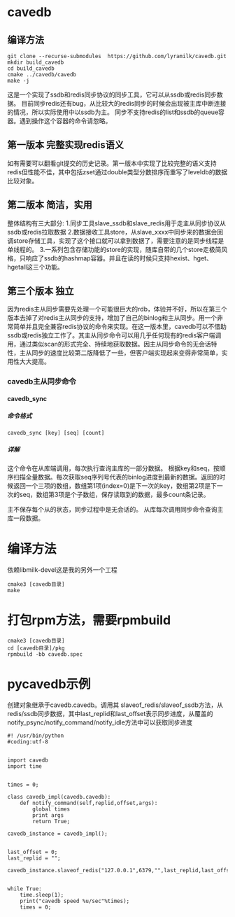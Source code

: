 # cavedb

## 编译方法
```
git clone --recurse-submodules  https://github.com/lyramilk/cavedb.git
mkdir build_cavedb
cd build_cavedb
cmake ../cavedb/cavedb
make -j 
```

这是一个实现了ssdb和redis同步协议的同步工具，它可以从ssdb或redis同步数据。
目前同步redis还有bug，从比较大的redis同步的时候会出现被主库中断连接的情况，所以实际使用中以ssdb为主。
同步不支持redis的list和ssdb的queue容器。遇到操作这个容器的命令请忽略。

## 第一版本 完整实现redis语义
如有需要可以翻看git提交的历史记录。第一版本中实现了比较完整的语义支持redis但性能不佳，其中包括zset通过double类型分数排序而重写了leveldb的数据比较对象。


## 第二版本 简洁，实用
整体结构有三大部分:
1.同步工具slave_ssdb和slave_redis用于走主从同步协议从ssdb或redis拉取数据
2.数据接收工具store，从slave_xxxx中同步来的数据会回调store存储工具，实现了这个接口就可以拿到数据了，需要注意的是同步线程是单线程的。
3.一系列包含存储功能的store的实现，随库自带的几个store走极简风格，只响应了ssdb的hashmap容器。并且在读的时候只支持hexist、hget、hgetall这三个功能。

## 第三个版本 独立
因为redis主从同步需要先处理一个可能很巨大的rdb，体验并不好，所以在第三个版本去掉了对redis主从同步的支持，增加了自己的binlog和主从同步。用一个非常简单并且完全兼容redis协议的命令来实现。在这一版本里，cavedb可以不借助ssdb或redis独立工作了。其主从同步命令可以用几乎任何现有的redis客户端调用，通过类似scan的形式完全、持续地获取数据。因主从同步命令的无会话特性，主从同步的速度比较第二版降低了一些，但客户端实现起来变得非常简单，实用性大大提高。
### cavedb主从同步命令

#### cavedb_sync
##### 命令格式
```cavedb_sync [key] [seq] [count]```
##### 详解
这个命令在从库端调用，每次执行查询主库的一部分数据。
根据key和seq，按顺序扫描全量数据。每次获取seq序列号代表的binlog进度到最新的数据。返回的时候返回一个三项的数组，数组第1项(index=0)是下一次的key，数组第2项是下一次的seq，数组第3项是个子数组，保存读取到的数据，最多count条记录。

主不保存每个从的状态，同步过程中是无会话的。
从库每次调用同步命令查询主库一段数据。

# 编译方法
依赖libmilk-devel这是我的另外一个工程

    cmake3 [cavedb目录]
    make

# 打包rpm方法，需要rpmbuild

    cmake3 [cavedb目录]
    cd [cavedb目录]/pkg
    rpmbuild -bb cavedb.spec

# pycavedb示例
创建对象继承于cavedb.cavedb。调用其 slaveof_redis/slaveof_ssdb方法，从redis/ssdb同步数据，其中last_replid和last_offset表示同步进度，从覆盖的notify_psync/notify_command/notify_idle方法中可以获取同步进度

    #! /usr/bin/python
    #coding:utf-8
    
    
    import cavedb
    import time
    
    
    times = 0;
    
    class cavedb_impl(cavedb.cavedb):
    	def notify_command(self,replid,offset,args):
    		global times
    		print args
    		return True;
    
    cavedb_instance = cavedb_impl();
    
    
    last_offset = 0;
    last_replid = "";
    
    cavedb_instance.slaveof_redis("127.0.0.1",6379,"",last_replid,last_offset);
    
    
    while True:
    	time.sleep(1);
    	print("cavedb speed %u/sec"%times);
    	times = 0;
